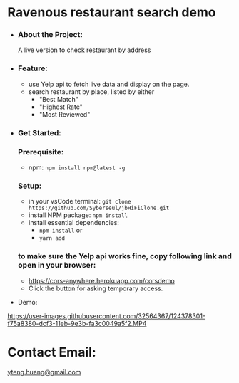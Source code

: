 # Ravenous restaurant search demo

- ### About the Project:
  A live version to check restaurant by address

- ### Feature:
  - use Yelp api to fetch live data and display on the page.
  - search restaurant by place, listed by either 
    - "Best Match"
    - "Highest Rate"
    - "Most Reviewed"

- ### Get Started:
  ### Prerequisite:
  - npm: `npm install npm@latest -g`
  ### Setup:
  - in your vsCode terminal: `git clone https://github.com/Syberseul/jbHiFiClone.git`
  - install NPM package: `npm install`
  - install essential dependencies: 
    - `npm install` or
    - `yarn add `
  ### to make sure the Yelp api works fine, copy following link and open in your browser:
  - https://cors-anywhere.herokuapp.com/corsdemo
  - Click the button for asking temporary access.

- Demo:

https://user-images.githubusercontent.com/32564367/124378301-f75a8380-dcf3-11eb-9e3b-fa3c0049a5f2.MP4

# Contact Email:
yteng.huang@gmail.com
